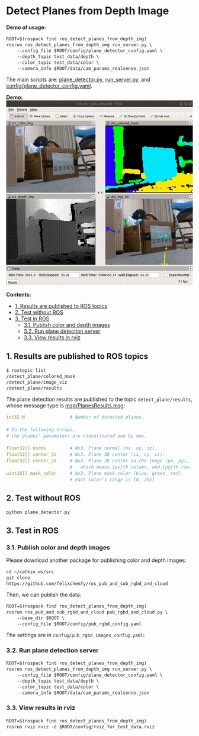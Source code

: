 Detect Planes from Depth Image
=======================================

**Demo of usage:**  
```
ROOT=$(rospack find ros_detect_planes_from_depth_img)
rosrun ros_detect_planes_from_depth_img run_server.py \
    --config_file $ROOT/config/plane_detector_config.yaml \
    --depth_topic test_data/depth \
    --color_topic test_data/color \
    --camera_info $ROOT/data/cam_params_realsense.json
```
The main scripts are: [plane_detector.py](plane_detector.py), [run_server.py](run_server.py), and [config/plane_detector_config.yaml](config/plane_detector_config.yaml).


**Demo:**  
![](doc/res_demo.gif)


**Contents:**
  * [1. Results are published to ROS topics](#1-results-are-published-to-ros-topics)
  * [2. Test without ROS](#2-test-without-ros)
  * [3. Test in ROS](#3-test-in-ros)
    + [3.1. Publish color and depth images](#31-publish-color-and-depth-images)
    + [3.2. Run plane detection server](#32-run-plane-detection-server)
    + [3.3. View results in rviz](#33-view-results-in-rviz)

## 1. Results are published to ROS topics

```
$ rostopic list
/detect_plane/colored_mask
/detect_plane/image_viz
/detect_plane/results
```

The plane detection results are published to the topic `detect_plane/results`, whose message type is [msg/PlanesResults.msg](msg/PlanesResults.msg):
``` yaml
int32 N                 # Number of detected planes.

# In the following arrays, 
# the planes' parameters are concatinated one by one.

float32[] norms         # Nx3. Plane normal (nx, ny, nz).
float32[] center_3d     # Nx3. Plane 3D center (cx, cy, cz).
float32[] center_2d     # Nx2. Plane 2D center on the image (px, py),
                        #   which means {px}th column, and {py}th row.
uint16[] mask_color     # Nx3. Plane mask color (blue, green, red). 
                        # Each color's range is [0, 255]
```


## 2. Test without ROS
```
python plane_detector.py
```

## 3. Test in ROS


### 3.1. Publish color and depth images
Please download another package for publishing color and depth images:
```
cd ~/catkin_ws/src
git clone https://github.com/felixchenfy/ros_pub_and_sub_rgbd_and_cloud
```

Then, we can publish the data:
```
ROOT=$(rospack find ros_detect_planes_from_depth_img)
rosrun ros_pub_and_sub_rgbd_and_cloud pub_rgbd_and_cloud.py \
    --base_dir $ROOT \
    --config_file $ROOT/config/pub_rgbd_config.yaml
```
The settings are in `config/pub_rgbd_images_config.yaml`:

### 3.2. Run plane detection server
```
ROOT=$(rospack find ros_detect_planes_from_depth_img)
rosrun ros_detect_planes_from_depth_img run_server.py \
    --config_file $ROOT/config/plane_detector_config.yaml \
    --depth_topic test_data/depth \
    --color_topic test_data/color \
    --camera_info $ROOT/data/cam_params_realsense.json
```

### 3.3. View results in rviz
```
ROOT=$(rospack find ros_detect_planes_from_depth_img)
rosrun rviz rviz -d $ROOT/config/rviz_for_test_data.rviz
```

